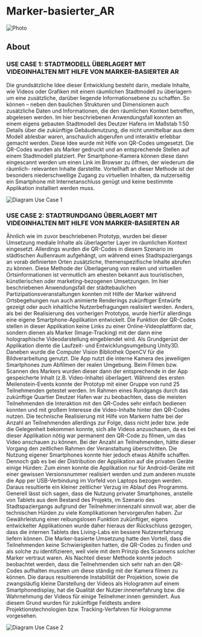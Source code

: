 # Marker-basierter_AR

![Photo](https://livinglab-essigfabrik.ids-research.de/wp-content/uploads/2022/02/200211_Living_Lab_web-1044.jpg)

## About

### USE CASE 1: STADTMODELL ÜBERLAGERT MIT VIDEOINHALTEN MIT HILFE VON MARKER-BASIERTER AR

Die grundsätzliche Idee dieser Entwicklung besteht darin, mediale Inhalte, wie Videos
oder Grafiken mit einem räumlichen Stadtmodell zu überlagern um eine zusätzliche,
darüber liegende Informationsebene zu schaffen. So können – neben den
baulichen Strukturen und Dimensionen auch zusätzliche Daten und Informationen,
die den räumlichen Kontext betreffen, abgelesen werden.
Im hier beschriebenen Anwendungsfall konnten an einem eigens gebauten Stadtmodell
des Deutzer Hafens im Maßstab 1:50 Details über die zukünftige Gebäudenutzung,
die nicht unmittelbar aus dem Modell ablesbar waren, anschaulich abgerufen
und interaktiv erlebbar gemacht werden. Diese Idee wurde mit Hilfe von QR-Codes
umgesetzt. Die QR-Codes wurden als Marker gedruckt und an entsprechende Stellen
auf einem Stadtmodell platziert. Per Smartphone-Kamera können diese dann
eingescannt werden um einen Link im Browser zu öffnen, der wiederum die räumlich-
relevanten Inhalte darstellte. Vorteilhaft an dieser Methode ist der besonders
niederschwellige Zugang zu virtuellen Inhalten, da nutzerseitig ein Smartphone mit
Internetanschluss genügt und keine bestimmte Applikation installiert werden muss.

![Diagram Use Case 1](https://livinglab-essigfabrik.ids-research.de/wp-content/uploads/2022/06/Flowcharts-fuer-Publikation-2.1.-Stadtmodell-ueberlagert-mit-Videoinhalten-mit-Hilfe-von-QR-Codes.jpg)

### USE CASE 2: STADTRUNDGANG ÜBERLAGERT MIT VIDEOINHALTEN MIT HILFE VON MARKER-BASIERTEN AR

Ähnlich wie im zuvor beschriebenen Prototyp, wurden bei dieser Umsetzung mediale
Inhalte als überlagerter Layer im räumlichen Kontext eingesetzt. Allerdings
wurden die QR-Codes in diesem Szenario im städtischen Außenraum aufgehängt,
um während eines Stadtspaziergangs an vorab definierten Orten zusätzliche, themenspezifische
Inhalte abrufen zu können. Diese Methode der Überlagerung von
realen und virtuellen Ortsinformationen ist vermutlich am ehesten bekannt aus touristischen,
künstlerischen oder marketing-bezogenen Umsetzungen.
Im hier beschriebenen Anwendungsfall der städtebaulichen Partizipationsveranstaltungen
konnten mit Hilfe der Marker während Ortsbegehungen nun auch animierte
Renderings zukünftiger Entwürfe gezeigt oder auch inhaltliche Nutzerbefragungen
realisiert werden. Anders, als bei der Realisierung des vorherigen Prototyps, wurde
hierfür allerdings eine eigene Smartphone-Applikation entwickelt. Die Funktion der
QR-Codes stellen in dieser Applikation keine Links zu einer Online-Videoplattform
dar, sondern dienen als Marker (Image-Tracking) mit der dann eine holographische
Videodarstellung eingeblendet wird. Als Grundgerüst der Applikation diente die
Laufzeit- und Entwicklungsumgebung Unity3D. Daneben wurde die Computer Vision
Bibliothek OpenCV für die Bildverarbeitung genutzt. Die App nutzt die interne
Kamera des jeweiligen Smartphones zum Abfilmen der realen Umgebung. Beim Filmen
bzw. Scannen des Markers wurden dieser dann der entsprechende in der App
gespeicherte Inhalt (z.B. Video-Inhalte) überlagert.
Während des ersten Meilenstein-Events konnte der Prototyp mit einer Gruppe von
rund 25 Teilnehmenden getestet werden. Im Rahmen eines Rundgangs durch das
zukünftige Quartier Deutzer Hafen war zu beobachten, dass die meisten Teilnehmenden
die Interaktion mit den QR-Codes sehr einfach bedienen konnten und mit
großem Interesse die Video-Inhalte hinter den QR-Codes nutzen. Die technische Realisierung
mit Hilfe von Markern hatte bei der Anzahl an Teilnehmenden allerdings
zur Folge, dass nicht jeder bzw. jede die Gelegenheit bekommen konnte, sich alle
Videos anzuschauen, da es bei dieser Applikation nötig war permanent den QR-Code
zu filmen, um das Video anschauen zu können. Bei der Anzahl an Teilnehmenden,
hätte dieser Vorgang den zeitlichen Rahmen der Veranstaltung überschritten. Die
Nutzung eigener Smartphones konnte hier jedoch etwas Abhilfe schaffen. Dennoch
gab es bei der Distribution der Applikation auf die privaten Geräte einige Hürden:
Zum einen konnte die Applikation nur für Android-Geräte mit einer gewissen Versionsnummer realisiert werden und zum anderen musste die App per USB-Verbindung
im Vorfeld von Laptops bezogen werden. Daraus resultierte ein kleiner zeitlicher
Verzug im Ablauf des Programms.
Generell lässt sich sagen, dass die Nutzung privater Smartphones, anstelle von Tablets
aus dem Bestand des Projekts, im Szenario des Stadtspaziergangs aufgrund
der Teilnehmer:innenzahl sinnvoll war, aber die technischen Hürden zu viele Komplikationen
hervorgerufen haben. Zur Gewährleistung einer reibungslosen Funktion
zukünftiger, eigens entwickelter Applikationen wurde daher hieraus der Rückschluss
gezogen, dass die internen Tablets des Living-Labs ein bessere Nutzererfahrung liefern
können.
Die Marker-basierte Umsetzung hatte den Vorteil, dass die Teilnehmenden keine
Schwierigkeiten hatten, die QR-Codes zu finden und als solche zu identifizieren, weil
viele mit dem Prinzip des Scannens solcher Marker vertraut waren. Als Nachteil dieser
Methode konnte jedoch beobachtet werden, dass die Teilnehmenden sich sehr
nah an den QR-Codes aufhalten mussten um diese ständig mit der Kamera filmen zu
können. Die daraus resultierende Instabilität der Projektion, sowie die zwangsläufig
kleine Darstellung der Videos als Hologramm auf einem Smartphonedisplay, hat die
Qualität der Nutzer:innenerfahrung bzw. die Wahrnehmung der Videos für einige
Teilnehmer:innen gemindert. Aus diesem Grund wurden für zukünftige Feldtests andere
Projektionstechnologien bzw. Tracking-Verfahren für Hologramme vorgesehen.

![Diagram Use Case 2](https://livinglab-essigfabrik.ids-research.de/wp-content/uploads/2022/06/Flowcharts-fuer-Publikation-2.2.-Stadtrundgang-ueberlagert-mit-Videoinhalten-mit-Hilfe-von-Marker-basierten-AR.jpg)


